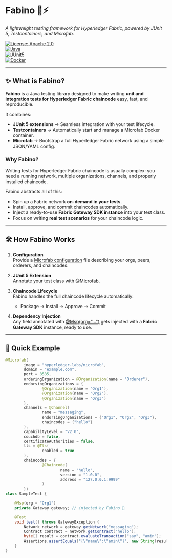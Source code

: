# Fabino 🧪⚡️  
*A lightweight testing framework for Hyperledger Fabric, powered by JUnit 5, Testcontainers, and Microfab.*  

[![License: Apache 2.0](https://img.shields.io/badge/License-Apache_2.0-blue.svg)](LICENSE)  
[![Java](https://img.shields.io/badge/Java-17%2B-green.svg)]()  
[![JUnit5](https://img.shields.io/badge/Tested_with-JUnit_5-purple.svg)]()  
[![Docker](https://img.shields.io/badge/Docker-Microfab-orange.svg)]()  

---

## ✨ What is Fabino?  

**Fabino** is a Java testing library designed to make writing **unit and integration tests for Hyperledger Fabric chaincode** easy, fast, and reproducible.  

It combines:  
- **JUnit 5 extensions** → Seamless integration with your test lifecycle.  
- **Testcontainers** → Automatically start and manage a Microfab Docker container.  
- **Microfab** → Bootstrap a full Hyperledger Fabric network using a simple JSON/YAML config.  

### Why Fabino?  

Writing tests for Hyperledger Fabric chaincode is usually complex: you need a running network, multiple organizations, channels, and properly installed chaincode.  

Fabino abstracts all of this:  
- Spin up a Fabric network **on-demand in your tests**.  
- Install, approve, and commit chaincodes automatically.  
- Inject a ready-to-use **Fabric Gateway SDK instance** into your test class.  
- Focus on writing **real test scenarios** for your chaincode logic.  

---

## 🛠 How Fabino Works  

1. **Configuration**  
   Provide a [Microfab configuration](https://github.com/hyperledger-labs/microfab/blob/main/docs/ConfiguringMicrofab.md) file describing your orgs, peers, orderers, and chaincodes.  

2. **JUnit 5 Extension**  
   Annotate your test class with [@Microfab](https://github.com/aminchegeni/microfab/blob/master/src/main/java/ir/co/isc/spbp/blockchain/microfab/Microfab.java). 

3. **Chaincode Lifecycle**  
   Fabino handles the full chaincode lifecycle automatically:  
   - Package → Install → Approve → Commit  

4. **Dependency Injection**  
   Any field annotated with [@Msp(org="...")](https://github.com/aminchegeni/microfab/blob/master/src/main/java/ir/co/isc/spbp/blockchain/microfab/Msp.java) gets injected with a **Fabric Gateway SDK** instance, ready to use.  

---

## 🚀 Quick Example  

```java
@Microfab(
        image = "hyperledger-labs/microfab",
        domain = "example.com",
        port = 8585,
        orderingOrganization = @Organization(name = "Orderer"),
        endorsingOrganizations = {
                @Organization(name = "Org1"),
                @Organization(name = "Org2"),
                @Organization(name = "Org3")
        },
        channels = @Channel(
                name = "messaging",
                endorsingOrganizations = {"Org1", "Org2", "Org3"},
                chaincodes = {"hello"}
        ),
        capabilityLevel = "V2_0",
        couchdb = false,
        certificateAuthorities = false,
        tls = @Tls(
                enabled = true
        ),
        chaincodes = {
                @Chaincode(
                        name = "hello",
                        version = "1.0.0",
                        address = "127.0.0.1:9999"
                )
        })
class SampleTest {

    @Msp(org = "Org1")
    private Gateway gateway; // injected by Fabino 🎉

    @Test
    void test() throws GatewayException {
        Network network = gateway.getNetwork("messaging");
        Contract contract = network.getContract("hello");
        byte[] result = contract.evaluateTransaction("say", "amin");
        Assertions.assertEquals("{\"name\":\"amin\"}", new String(result, UTF_8));
    }
}
